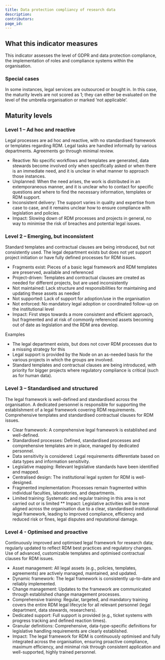 ```yaml
---
title: Data protection compliancy of research data
description: 
contributors: 
page_id: 
---
```

## What this indicator measures
This indicator assesses the level of GDPR and data protection compliance, the implementation of roles and compliance systems within the organisation. 

### Special cases
In some instances, legal services are outsourced or bought in. In this case, the maturity levels are not scored as 1; they can either be evaluated on the level of the umbrella organisation or marked ‘not applicable’.

## Maturity levels

### Level 1 – Ad hoc and reactive
Legal processes are ad hoc and reactive, with no standardised framework or templates regarding RDM. Legal tasks are handled informally by various departments. Agreements go through minimal review.
* Reactive: No specific workflows and templates are generated, data stewards become involved only when specifically asked or when there is an immediate need, and it is unclear in what manner to approach those instances.
* Unplanned: When the need arises, the work is distributed in an extemporaneous manner, and it is unclear who to contact for specific questions and where to find the necessary information, templates or RDM support.
* Inconsistent delivery: The support varies in quality and expertise from case to case, and it remains unclear how to ensure compliance with legislation and policies.
* Impact: Slowing down of RDM processes and projects in general, no way to minimise the risk of breaches and potential legal issues.

### Level 2 – Emerging, but inconsistent
Standard templates and contractual clauses are being introduced, but not consistently used. The legal department exists but does not yet support project initiation or have fully defined processes for RDM issues.
* Fragments exist: Pieces of a basic legal framework and RDM templates are preserved, available and referenced
* Project-driven: Templates and contractual clauses are created as needed for different projects, but are used inconsistently
* Not maintained: Lack structure and responsibilities for maintaining and updating these assets as needed 
* Not supported: Lack of support for adoption/use in the organisation
* Not enforced: No mandatory legal adoption or coordinated follow-up on the institutional level
* Impact: First steps towards a more consistent and efficient approach, but fragmented and at risk of commonly referenced assets becoming out of date as legislation and the RDM area develop.

Examples
* The legal department exists, but does not cover RDM processes due to a missing strategy for this
* Legal support is provided by the Node on an as-needed basis for the various projects in which the groups are involved.
* Standard templates and contractual clauses are being introduced, with priority for bigger projects where regulatory compliance is critical (such as for human data).

### Level 3 – Standardised and structured
The legal framework is well-defined and standardised across the organisation. A dedicated personnel is responsible for supporting the establishment of a legal framework covering RDM requirements. Comprehensive templates and standardised contractual clauses for RDM issues. 
* Clear framework: A comprehensive legal framework is established and well-defined.
* Standardised processes: Defined, standardised processes and comprehensive templates are in place, managed by dedicated personnel.
* Data sensitivity is considered: Legal requirements differentiate based on data types and information sensitivity.
* Legislative mapping: Relevant legislative standards have been identified and mapped.
* Centralised design: The institutional legal system for RDM is well-designed.
* Fragmented implementation: Processes remain fragmented within individual faculties, laboratories, and departments.
* Limited training: Systematic and regular training in this area is not carried out or is limited
** Impact: Legislative activities will be more aligned across the organisation due to a clear, standardised institutional legal framework, leading to improved compliance, efficiency and reduced risk or fines, legal disputes and reputational damage.

### Level 4 - Optimised and proactive
Continuously improved and optimised legal framework for research data; regularly updated to reflect RDM best practices and regulatory changes. Use of advanced, customizable templates and optimised contractual clauses for RDM issues.
* Asset management: All legal assets (e.g., policies, templates, agreements) are actively managed, maintained, and updated.
* Dynamic framework: The legal framework is consistently up-to-date and reliably implemented.
* Change management: Updates to the framework are communicated through established change management processes.
* Comprehensive training: Regular, targeted, and mandatory training covers the entire RDM legal lifecycle for all relevant personnel (legal department, data stewards, researchers).
* Dedicated support: Full support is provided (e.g., ticket systems with progress tracking and defined reaction times).
* Granular definitions: Comprehensive, data-type-specific definitions for legislative handling requirements are clearly established.
* Impact: The legal framework for RDM is continuously optimised and fully integrated across the organisation, ensuring proactive compliance, maximum efficiency, and minimal risk through consistent application and well-supported, highly trained personnel.

